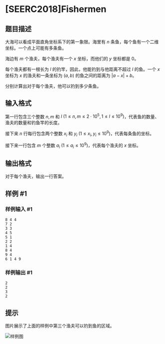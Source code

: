 # [SEERC2018]Fishermen

## 题目描述

大海可以看成平面直角坐标系下的第一象限。海里有 $n$ 条鱼，每个鱼有一个二维坐标。一个点上可能有多条鱼。

海边有 $m$ 个渔夫，每个渔夫有一个 $x$ 坐标，而他们的 $y$ 坐标都是 $0$。

每个渔夫都有一根长为 $l$ 的钓竿，因此，他能钓到与他距离不超过 $l$ 的鱼。一个 $x$ 坐标为 $x$ 的渔夫和一条坐标为 $(a,b)$ 的鱼之间的距离为 $|a-x|+b$。

分别计算出对于每个渔夫，他可以钓到多少条鱼。

## 输入格式

第一行包含三个整数 $n, m$ 和 $l \ (1 \leq n,m \leq 2 \cdot 10^5, 1 \leq l \leq 10^9)$，代表鱼的数量、渔夫的数量和钓鱼竿的长度。

接下来 $n$ 行每行包含两个整数 $x_i$ 和 $y_i \ (1 \leq x_i, y_i \leq 10^9)$，代表每条鱼的坐标。

接下来一行包含 $m$ 个整数 $a_i \ (1 \leq a_i \leq 10^9)$，代表每个渔夫的 $x$ 坐标。

## 输出格式

对于每个渔夫，输出一行答案。

## 样例 #1

### 样例输入 #1
```
8 4 4
7 2
3 3
4 5
5 1
2 2
1 4
8 4
9 4
6 1 4 9
```

### 样例输出 #1

```
2
2
3
2
```

## 提示

图片展示了上面的样例中第三个渔夫可以钓到鱼的区域。

![样例图](https://cdn.luogu.com.cn/upload/image_hosting/cbfqtjw7.png)


